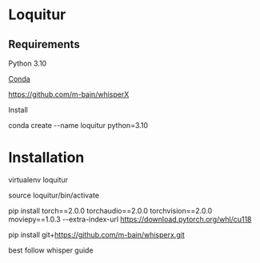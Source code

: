# Loquitur

## Requirements

Python 3.10

[Conda](https://docs.conda.io/en/latest/)

https://github.com/m-bain/whisperX

Install

conda create --name loquitur python=3.10

# Installation

virtualenv loquitur

source loquitur/bin/activate

pip install torch==2.0.0 torchaudio==2.0.0 torchvision==2.0.0 moviepy==1.0.3 --extra-index-url https://download.pytorch.org/whl/cu118

pip install git+https://github.com/m-bain/whisperx.git

best follow whisper guide
